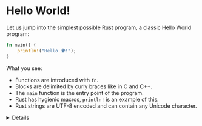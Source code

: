 # Hello World!

Let us jump into the simplest possible Rust program, a classic Hello World
program:

```rust
fn main() {
    println!("Hello 🌍!");
}
```

What you see:

* Functions are introduced with `fn`.
* Blocks are delimited by curly braces like in C and C++.
* The `main` function is the entry point of the program.
* Rust has hygienic macros, `println!` is an example of this.
* Rust strings are UTF-8 encoded and can contain any Unicode character.

<details>

This slide tries to make the students comfortable with Rust code. They will see
a ton of it over the next four days so we start small with something familiar.

Key points:

* Rust is very much like other languages in the C/C++/Java tradition. It is
  imperative (not functional) and it doesn't try to reinvent things unless
  absolutely necessary.

* Rust is modern with full support for things like Unicode.

* Rust uses macros for situations where you want to have a variable number of
  arguments (no function [overloading](basic-syntax/functions-interlude.md)).

* Macros being 'hygenic' means they don't accidentally capture identifiers from
  the scope they are used in. Rust macros are actually only partially hygenic.

</details>
